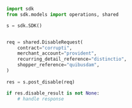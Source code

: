 <!-- Start SDK Example Usage -->
```python
import sdk
from sdk.models import operations, shared

s = sdk.SDK()


req = shared.DisableRequest(
    contract="corrupti",
    merchant_account="provident",
    recurring_detail_reference="distinctio",
    shopper_reference="quibusdam",
)
    
res = s.post_disable(req)

if res.disable_result is not None:
    # handle response
```
<!-- End SDK Example Usage -->